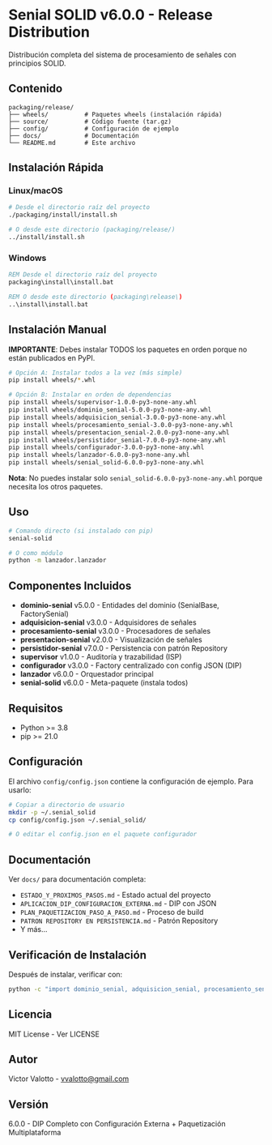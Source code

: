 # Senial SOLID v6.0.0 - Release Distribution

Distribución completa del sistema de procesamiento de señales con principios SOLID.

## Contenido

```
packaging/release/
├── wheels/          # Paquetes wheels (instalación rápida)
├── source/          # Código fuente (tar.gz)
├── config/          # Configuración de ejemplo
├── docs/            # Documentación
└── README.md        # Este archivo
```

## Instalación Rápida

### Linux/macOS

```bash
# Desde el directorio raíz del proyecto
./packaging/install/install.sh

# O desde este directorio (packaging/release/)
../install/install.sh
```

### Windows

```cmd
REM Desde el directorio raíz del proyecto
packaging\install\install.bat

REM O desde este directorio (packaging\release\)
..\install\install.bat
```

## Instalación Manual

**IMPORTANTE**: Debes instalar TODOS los paquetes en orden porque no están publicados en PyPI.

```bash
# Opción A: Instalar todos a la vez (más simple)
pip install wheels/*.whl

# Opción B: Instalar en orden de dependencias
pip install wheels/supervisor-1.0.0-py3-none-any.whl
pip install wheels/dominio_senial-5.0.0-py3-none-any.whl
pip install wheels/adquisicion_senial-3.0.0-py3-none-any.whl
pip install wheels/procesamiento_senial-3.0.0-py3-none-any.whl
pip install wheels/presentacion_senial-2.0.0-py3-none-any.whl
pip install wheels/persistidor_senial-7.0.0-py3-none-any.whl
pip install wheels/configurador-3.0.0-py3-none-any.whl
pip install wheels/lanzador-6.0.0-py3-none-any.whl
pip install wheels/senial_solid-6.0.0-py3-none-any.whl
```

**Nota**: No puedes instalar solo `senial_solid-6.0.0-py3-none-any.whl` porque necesita los otros paquetes.

## Uso

```bash
# Comando directo (si instalado con pip)
senial-solid

# O como módulo
python -m lanzador.lanzador
```

## Componentes Incluidos

- **dominio-senial** v5.0.0 - Entidades del dominio (SenialBase, FactorySenial)
- **adquisicion-senial** v3.0.0 - Adquisidores de señales
- **procesamiento-senial** v3.0.0 - Procesadores de señales
- **presentacion-senial** v2.0.0 - Visualización de señales
- **persistidor-senial** v7.0.0 - Persistencia con patrón Repository
- **supervisor** v1.0.0 - Auditoría y trazabilidad (ISP)
- **configurador** v3.0.0 - Factory centralizado con config JSON (DIP)
- **lanzador** v6.0.0 - Orquestador principal
- **senial-solid** v6.0.0 - Meta-paquete (instala todos)

## Requisitos

- Python >= 3.8
- pip >= 21.0

## Configuración

El archivo `config/config.json` contiene la configuración de ejemplo. Para usarlo:

```bash
# Copiar a directorio de usuario
mkdir -p ~/.senial_solid
cp config/config.json ~/.senial_solid/

# O editar el config.json en el paquete configurador
```

## Documentación

Ver `docs/` para documentación completa:

- `ESTADO_Y_PROXIMOS_PASOS.md` - Estado actual del proyecto
- `APLICACION_DIP_CONFIGURACION_EXTERNA.md` - DIP con JSON
- `PLAN_PAQUETIZACION_PASO_A_PASO.md` - Proceso de build
- `PATRON REPOSITORY EN PERSISTENCIA.md` - Patrón Repository
- Y más...

## Verificación de Instalación

Después de instalar, verificar con:

```bash
python -c "import dominio_senial, adquisicion_senial, procesamiento_senial, presentacion_senial, persistidor_senial, supervisor, configurador, lanzador; print('✓ Todo instalado correctamente')"
```

## Licencia

MIT License - Ver LICENSE

## Autor

Victor Valotto - vvalotto@gmail.com

## Versión

6.0.0 - DIP Completo con Configuración Externa + Paquetización Multiplataforma
